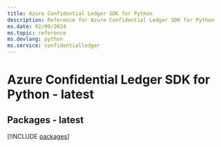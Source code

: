 ```yaml
---
title: Azure Confidential Ledger SDK for Python
description: Reference for Azure Confidential Ledger SDK for Python
ms.date: 02/09/2024
ms.topic: reference
ms.devlang: python
ms.service: confidentialledger
---
```

# Azure Confidential Ledger SDK for Python - latest
## Packages - latest
[!INCLUDE [packages](confidential-ledger-index.md)]